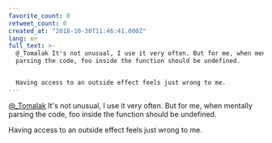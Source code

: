 ```yaml
---
favorite_count: 0
retweet_count: 0
created_at: "2018-10-30T11:46:41.000Z"
lang: en
full_text: >-
  @_Tomalak It's not unusual, I use it very often. But for me, when mentally
  parsing the code, foo inside the function should be undefined. 


  Having access to an outside effect feels just wrong to me.
---
```


[@\_Tomalak](https://twitter.com/_Tomalak) It's not unusual, I use it very
often. But for me, when mentally parsing the code, foo inside the function
should be undefined.

Having access to an outside effect feels just wrong to me.
